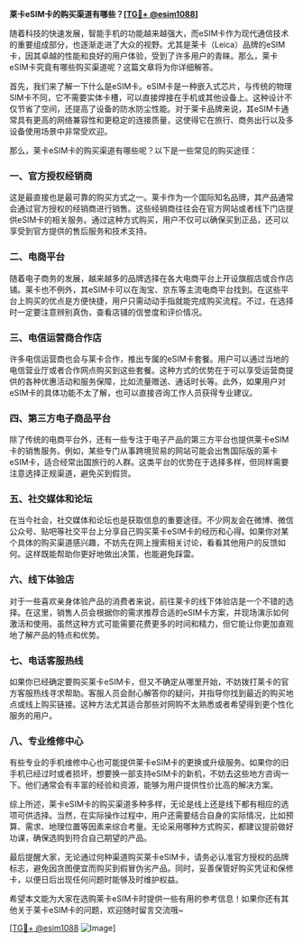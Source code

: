 **莱卡eSIM卡的购买渠道有哪些？[[TG💪+ @esim1088](https://t.me/s/esim1088)]**

随着科技的快速发展，智能手机的功能越来越强大，而eSIM卡作为现代通信技术的重要组成部分，也逐渐走进了大众的视野。尤其是莱卡（Leica）品牌的eSIM卡，因其卓越的性能和良好的用户体验，受到了许多用户的青睐。那么，莱卡eSIM卡究竟有哪些购买渠道呢？这篇文章将为你详细解答。

首先，我们来了解一下什么是eSIM卡。eSIM卡是一种嵌入式芯片，与传统的物理SIM卡不同，它不需要实体卡槽，可以直接焊接在手机或其他设备上。这种设计不仅节省了空间，还提高了设备的防水防尘性能。对于莱卡品牌来说，其eSIM卡通常具有更高的网络兼容性和更稳定的连接质量，这使得它在旅行、商务出行以及多设备使用场景中非常受欢迎。

那么，莱卡eSIM卡的购买渠道有哪些呢？以下是一些常见的购买途径：

### 一、官方授权经销商

这是最直接也是最可靠的购买方式之一。莱卡作为一个国际知名品牌，其产品通常会通过官方授权的经销商进行销售。这些经销商往往会在官方网站或者线下门店提供eSIM卡的相关服务。通过这种方式购买，用户不仅可以确保买到正品，还可以享受到官方提供的售后服务和技术支持。

### 二、电商平台

随着电子商务的发展，越来越多的品牌选择在各大电商平台上开设旗舰店或合作店铺。莱卡也不例外，其eSIM卡可以在淘宝、京东等主流电商平台找到。在这些平台上购买的优点是方便快捷，用户只需动动手指就能完成购买流程。不过，在选择时一定要注意辨别真伪，查看店铺的信誉度和评价情况。

### 三、电信运营商合作店

许多电信运营商也会与莱卡合作，推出专属的eSIM卡套餐。用户可以通过当地的电信营业厅或者合作网点购买到这些套餐。这种方式的优势在于可以享受运营商提供的各种优惠活动和服务保障，比如流量赠送、通话时长等。此外，如果用户对eSIM卡的具体功能不太了解，也可以直接咨询工作人员获得专业建议。

### 四、第三方电子商品平台

除了传统的电商平台外，还有一些专注于电子产品的第三方平台也提供莱卡eSIM卡的销售服务。例如，某些专门从事跨境贸易的网站可能会出售国际版的莱卡eSIM卡，适合经常出国旅行的人群。这类平台的优势在于选择多样，但同样需要注意选择正规渠道，避免买到假货。

### 五、社交媒体和论坛

在当今社会，社交媒体和论坛也是获取信息的重要途径。不少网友会在微博、微信公众号、贴吧等社交平台上分享自己购买莱卡eSIM卡的经历和心得。如果你对某个具体的购买渠道感兴趣，不妨先在网上搜索相关讨论，看看其他用户的反馈如何。这样既能帮助你更好地做出决策，也能避免踩雷。

### 六、线下体验店

对于一些喜欢亲身体验产品的消费者来说，前往莱卡的线下体验店是一个不错的选择。在这里，销售人员会根据你的需求推荐合适的eSIM卡方案，并现场演示如何激活和使用。虽然这种方式可能需要花费更多的时间和精力，但它能让你更加直观地了解产品的特点和优势。

### 七、电话客服热线

如果你已经确定要购买莱卡eSIM卡，但又不确定从哪里开始，不妨拨打莱卡的官方客服热线寻求帮助。客服人员会耐心解答你的疑问，并指导你找到最近的购买地点或线上购买链接。这种方法尤其适合那些对网购不太熟悉或者希望得到更个性化服务的用户。

### 八、专业维修中心

有些专业的手机维修中心也可能提供莱卡eSIM卡的更换或升级服务。如果你的旧手机已经过时或者损坏，想要换一部支持eSIM卡的新机，不妨去这些地方咨询一下。他们通常会有丰富的经验和资源，能够为用户提供性价比高的解决方案。

综上所述，莱卡eSIM卡的购买渠道多种多样，无论是线上还是线下都有相应的选项可供选择。当然，在实际操作过程中，用户还需要结合自身的实际情况，比如预算、需求、地理位置等因素来综合考量。无论采用哪种方式购买，都建议提前做好功课，确保选购到符合自己期望的产品。

最后提醒大家，无论通过何种渠道购买莱卡eSIM卡，请务必认准官方授权的品牌标志，避免因贪图便宜而购买到假冒伪劣产品。同时，妥善保管好购买凭证和保修卡，以便日后出现任何问题时能够及时维护权益。

希望本文能为大家在选购莱卡eSIM卡时提供一些有用的参考信息！如果你还有其他关于莱卡eSIM卡的问题，欢迎随时留言交流哦~

[[TG💪+ @esim1088](https://t.me/s/esim1088) ![Image](https://i.postimg.cc/4NQfJmqS/Snipaste-2025-05-13-00-14-12.png)]